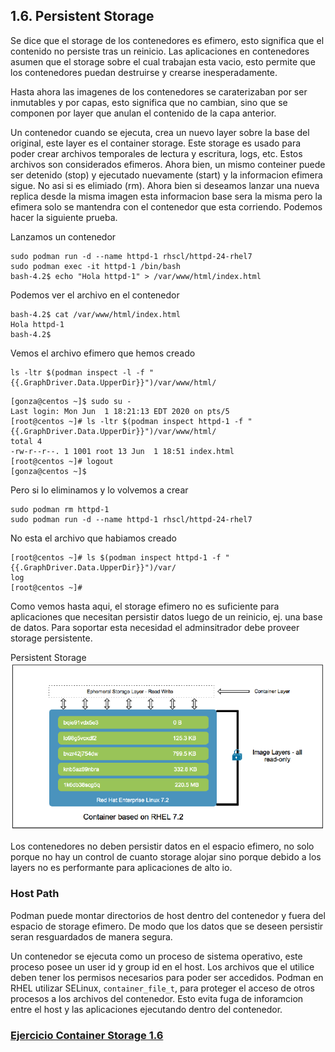 ## 1.6. Persistent Storage <a name="1.6"></a>

Se dice que el storage de los contenedores es efimero, esto significa que el contenido no persiste tras un reinicio. Las aplicaciones en contenedores asumen que el storage sobre el cual trabajan esta vacio, esto permite que los contenedores puedan destruirse y crearse inesperadamente.

Hasta ahora las imagenes de los contenedores se caraterizaban por ser inmutables y por capas, esto significa que no cambian, sino que se componen por layer que anulan el contenido de la capa anterior. 

Un contenedor cuando se ejecuta, crea un nuevo layer sobre la base del original, este layer es el container storage. Este storage es usado para poder crear archivos temporales de lectura y escritura, logs, etc. Estos archivos son considerados efimeros. Ahora bien, un mismo conteiner puede ser detenido (stop) y ejecutado nuevamente (start) y la informacion efimera sigue. No asi si es elimiado (rm). Ahora bien si deseamos lanzar una nueva replica desde la misma imagen esta informacion base sera la misma pero la efimera solo se mantendra con el contenedor que esta corriendo. Podemos hacer la siguiente prueba.

Lanzamos un contenedor 
```
sudo podman run -d --name httpd-1 rhscl/httpd-24-rhel7
sudo podman exec -it httpd-1 /bin/bash
bash-4.2$ echo "Hola httpd-1" > /var/www/html/index.html
```

Podemos ver el archivo en el contenedor
```
bash-4.2$ cat /var/www/html/index.html
Hola httpd-1
bash-4.2$
```

Vemos el archivo efimero que hemos creado
```
ls -ltr $(podman inspect -l -f "{{.GraphDriver.Data.UpperDir}}")/var/www/html/
```

```
[gonza@centos ~]$ sudo su -
Last login: Mon Jun  1 18:21:13 EDT 2020 on pts/5
[root@centos ~]# ls -ltr $(podman inspect httpd-1 -f "{{.GraphDriver.Data.UpperDir}}")/var/www/html/
total 4
-rw-r--r--. 1 1001 root 13 Jun  1 18:51 index.html
[root@centos ~]# logout
[gonza@centos ~]$
```

Pero si lo eliminamos y lo volvemos a crear
```
sudo podman rm httpd-1
sudo podman run -d --name httpd-1 rhscl/httpd-24-rhel7
```
No esta el archivo que habiamos creado
```
[root@centos ~]# ls $(podman inspect httpd-1 -f "{{.GraphDriver.Data.UpperDir}}")/var/
log
[root@centos ~]#
```

Como vemos hasta aqui, el storage efimero no es suficiente para aplicaciones que necesitan persistir datos luego de un reinicio, ej. una base de datos. Para soportar esta necesidad el adminsitrador debe proveer storage persistente.

Persistent Storage
![Persistent Storage](images/storage-1.png)

Los contenedores no deben persistir datos en el espacio efimero, no solo porque no hay un control de cuanto storage alojar sino porque debido a los layers no es performante para aplicaciones de alto io.

### Host Path

Podman puede montar directorios de host dentro del contenedor y fuera del espacio de storage efimero. De modo que los datos que se deseen persistir seran resguardados de manera segura.

Un contenedor se ejecuta como un proceso de sistema operativo, este proceso posee un user id y group id en el host. Los archivos que el utilice deben tener los permisos necesarios para poder ser accedidos. Podman en RHEL utilizar SELinux, `container_file_t`, para proteger el acceso de otros procesos a los archivos del contenedor. Esto evita fuga de inforamcion entre el host y las aplicaciones ejecutando dentro del contenedor.

### [Ejercicio Container Storage 1.6](#ejercicios/01/README.md)
